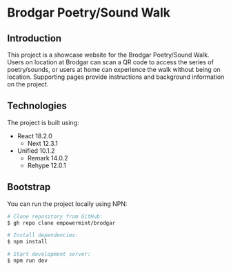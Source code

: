 # Brodgar Poetry/Sound Walk

## Introduction

This project is a showcase website for the Brodgar Poetry/Sound Walk. Users on location at Brodgar can scan a QR code to access the series of poetry/sounds, or users at home can experience the walk without being on location. Supporting pages provide instructions and background information on the project.

## Technologies

The project is built using:

- React 18.2.0
  - Next 12.3.1
- Unified 10.1.2
  - Remark 14.0.2
  - Rehype 12.0.1

## Bootstrap

You can run the project locally using NPN:

```bash
# Clone repository from GitHub:
$ gh repo clone empowermint/brodgar

# Install dependencies:
$ npm install

# Start development server:
$ npm run dev
```
